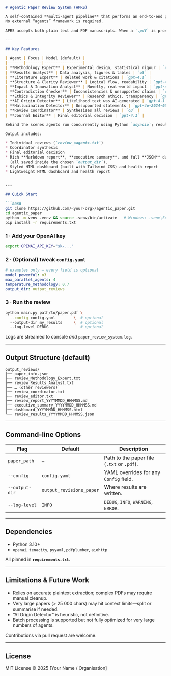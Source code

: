 ````markdown
# Agentic Paper Review System (APRS)

A self-contained **multi-agent pipeline** that performs an end-to-end peer-review of scientific manuscripts by orchestrating several specialised reviewers—each powered directly by the OpenAI Chat Completions API.  
No external “agents” framework is required.

APRS accepts both plain text and PDF manuscripts. When a `.pdf` is provided, the text is automatically extracted using **pdfplumber**.

---

## Key Features

| Agent | Focus | Model (default) |
|-------|-------|-----------------|
| **Methodology Expert** | Experimental design, statistical rigour | `o3` |
| **Results Analyst** | Data analysis, figures & tables | `o3` |
| **Literature Expert** | Related work & citations | `gpt-4.1` |
| **Structure & Clarity Reviewer** | Logical flow, readability | `gpt-4.1-mini` |
| **Impact & Innovation Analyst** | Novelty, real-world impact | `gpt-4.1` |
| **Contradiction Checker** | Inconsistencies & unsupported claims | `o3` |
| **Ethics & Integrity Reviewer** | Research ethics, transparency | `gpt-4.1` |
| **AI Origin Detector** | Likelihood text was AI-generated | `gpt-4.1` |
| **Hallucination Detector** | Unsupported statements | `gpt-4o-2024-05-13` |
| **Review Coordinator** | Synthesises all reviews | `o3` |
| **Journal Editor** | Final editorial decision | `gpt-4.1` |

Behind the scenes agents run concurrently using Python `asyncio`; results are cached to speed up repeated runs.

Output includes:

* Individual reviews (`review_<agent>.txt`)
* Coordinator synthesis
* Final editorial decision
* Rich **Markdown report**, **executive summary**, and full **JSON** dump
  (all saved inside the chosen `output_dir`).
* Styled HTML dashboard (built with Tailwind CSS) and health report
* Lightweight HTML dashboard and health report


---

## Quick Start

```bash
git clone https://github.com/<your-org>/agentic_paper.git
cd agentic_paper
python -m venv .venv && source .venv/bin/activate   # Windows: .venv\Scripts\activate
pip install -r requirements.txt
````

### 1 · Add your OpenAI key

```bash
export OPENAI_API_KEY="sk-..."
```

### 2 · (Optional) tweak **`config.yaml`**

```yaml
# examples only – every field is optional
model_powerful: o3
max_parallel_agents: 4
temperature_methodology: 0.7
output_dir: output_reviews
```

### 3 · Run the review

```bash
python main.py path/to/paper.pdf \
  --config config.yaml        \  # optional
  --output-dir my_results     \  # optional
  --log-level DEBUG              # optional
```

Logs are streamed to console *and* `paper_review_system.log`.

---

## Output Structure (default)

```
output_reviews/
├── paper_info.json
├── review_Methodology_Expert.txt
├── review_Results_Analyst.txt
├── … (other reviewers)
├── review_coordinator.txt
├── review_editor.txt
├── review_report_YYYYMMDD_HHMMSS.md
├── executive_summary_YYYYMMDD_HHMMSS.md
├── dashboard_YYYYMMDD_HHMMSS.html
└── review_results_YYYYMMDD_HHMMSS.json
```

---

## Command-line Options

| Flag           | Default                  | Description                                              |
| -------------- | ------------------------ | -------------------------------------------------------- |
| `paper_path`   | –                        | Path to the paper file (`.txt` or `.pdf`). |
| `--config`     | `config.yaml`            | YAML overrides for any `Config` field.                   |
| `--output-dir` | `output_revisione_paper` | Where results are written.                               |
| `--log-level`  | `INFO`                   | `DEBUG`, `INFO`, `WARNING`, `ERROR`.                     |

---

## Dependencies

* Python 3.10+
* `openai`, `tenacity`, `pyyaml`, `pdfplumber`, `aiohttp`

All pinned in **`requirements.txt`**.

---

## Limitations & Future Work

* Relies on accurate plaintext extraction; complex PDFs may require manual cleanup.
* Very large papers (> 25 000 chars) may hit context limits—split or summarise if needed.
* “AI Origin Detector” is heuristic, not definitive.
* Batch processing is supported but not fully optimized for very large numbers of agents.

Contributions via pull request are welcome.

---

## License

MIT License © 2025 \[Your Name / Organisation]

```
```
